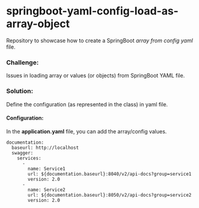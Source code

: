 # springboot-yaml-config-load-as-array-object
Repository to showcase how to create a SpringBoot *array from config yaml* file.

### Challenge:
Issues in loading array or values (or objects) from SpringBoot YAML file.

### Solution:
Define the configuration (as represented in the class) in yaml file. 

#### Configuration:
In the **application.yaml** file, you can add the array/config values.

```
documentation: 
  baseurl: http://localhost
  swagger: 
    services:   
      - 
        name: Service1
        url: ${documentation.baseurl}:8040/v2/api-docs?group=service1
        version: 2.0
      - 
        name: Service2
        url: ${documentation.baseurl}:8050/v2/api-docs?group=service2
        version: 2.0
```
